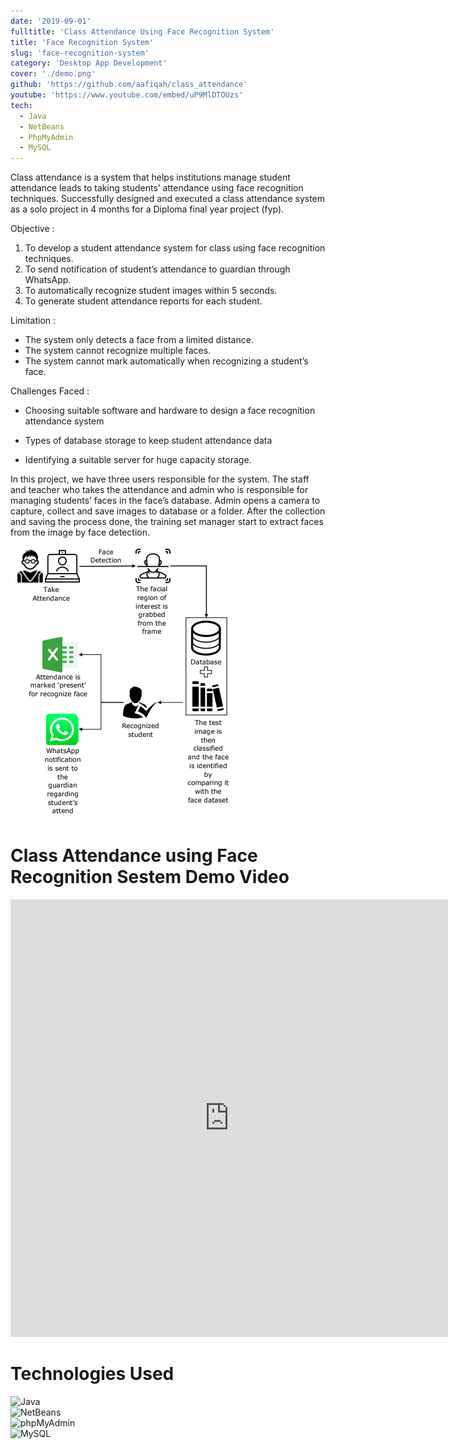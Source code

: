 ```yaml
---
date: '2019-09-01'
fulltitle: 'Class Attendance Using Face Recognition System'
title: 'Face Recognition System'
slug: 'face-recognition-system'
category: 'Desktop App Development'
cover: './demo.png'
github: 'https://github.com/aafiqah/class_attendance'
youtube: 'https://www.youtube.com/embed/uP9MlDTOUzs'
tech:
  - Java
  - NetBeans
  - PhpMyAdmin
  - MySQL
---
```


<div class="modal-content-container">
  <div class="modal-content-text">

Class attendance is a system that helps institutions manage student attendance leads to taking students’ attendance using face recognition techniques. Successfully designed and executed a class attendance system as a solo project in 4 months for a Diploma final year project (fyp).

Objective :

1. To develop a student attendance system for class using face recognition techniques.
2. To send notification of student’s attendance to guardian through WhatsApp.
3. To automatically recognize student images within 5 seconds.
4. To generate student attendance reports for each student.

Limitation :

- The system only detects a face from a limited distance.
- The system cannot recognize multiple faces.
- The system cannot mark automatically when recognizing a student’s face.

Challenges Faced :

- Choosing suitable software and hardware to design a face recognition attendance system
- Types of database storage to keep student attendance data
- Identifying a suitable server for huge capacity storage.

  </div>

  <div class="modal-content-img">

In this project, we have three users responsible for the system. The staff and teacher who takes the attendance and admin who is responsible for managing students’ faces in the face’s database. Admin opens a camera to capture, collect and save images to database or a folder. After the collection and saving the process done, the training set manager start to extract faces from the image by face detection.

![Diagram](./diagram.png)

  </div>
</div>

# Class Attendance using Face Recognition Sestem Demo Video

<div style="text-align: center;">
  <iframe width="700" height="700" src="https://www.youtube.com/embed/uP9MlDTOUzs" frameborder="0" allowfullscreen></iframe>
</div>

# Technologies Used

<div class="container">
  <div class="badge-item">
    <img src="https://img.shields.io/badge/Java-ED8B00?style=for-the-badge&logo=openjdk&logoColor=white" alt="Java" class="badge-image" />
  </div>
  <div class="badge-item">
    <img src="https://img.shields.io/badge/NetBeans-1B6AC6?style=for-the-badge&logo=apache-netbeans-ide&logoColor=white" alt="NetBeans" class="badge-image" />
  </div>
  <div class="badge-item">
    <img src="https://img.shields.io/badge/phpMyAdmin-4479A1?style=for-the-badge&logo=phpmyadmin&logoColor=white" alt="phpMyAdmin" class="badge-image" />
  </div>
  <div class="badge-item">
    <img src="https://img.shields.io/badge/MySQL-005C84?style=for-the-badge&logo=mysql&logoColor=white" alt="MySQL" class="badge-image" />
  </div>
</div>
